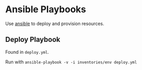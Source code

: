 Ansible Playbooks
=================

Use [ansible](http://www.ansible.com/get-started) to deploy and provision resources.

## Deploy Playbook

Found in `deploy.yml`.

Run with `ansible-playbook -v -i inventories/env deploy.yml`

